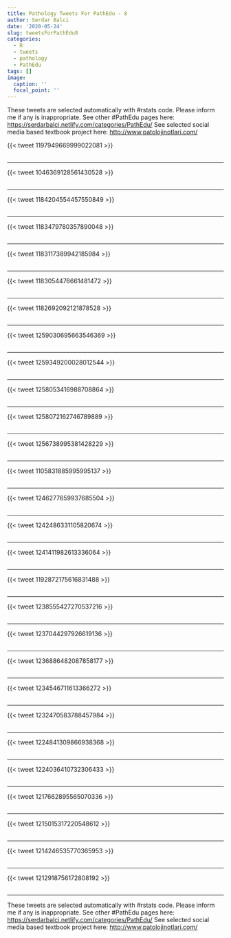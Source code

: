 ```yaml
---
title: Pathology Tweets For PathEdu - 8
author: Serdar Balci
date: '2020-05-24'
slug: tweetsForPathEdu8
categories:
  - R
  - tweets
  - pathology
  - PathEdu
tags: []
image:
  caption: ''
  focal_point: ''
---
```



These tweets are selected automatically with #rstats code. Please inform me if any is inappropriate.
See other #PathEdu pages here: https://serdarbalci.netlify.com/categories/PathEdu/ 
See selected social media based textbook project here: http://www.patolojinotlari.com/

{{< tweet 1197949669999022081 >}}
<br>
<br>
<hr>
{{< tweet 1046369128561430528 >}}
<br>
<br>
<hr>
{{< tweet 1184204554457550849 >}}
<br>
<br>
<hr>
{{< tweet 1183479780357890048 >}}
<br>
<br>
<hr>
{{< tweet 1183117389942185984 >}}
<br>
<br>
<hr>
{{< tweet 1183054476661481472 >}}
<br>
<br>
<hr>
{{< tweet 1182692092121878528 >}}
<br>
<br>
<hr>
{{< tweet 1259030695663546369 >}}
<br>
<br>
<hr>
{{< tweet 1259349200028012544 >}}
<br>
<br>
<hr>
{{< tweet 1258053416988708864 >}}
<br>
<br>
<hr>
{{< tweet 1258072162746789889 >}}
<br>
<br>
<hr>
{{< tweet 1256738995381428229 >}}
<br>
<br>
<hr>
{{< tweet 1105831885995995137 >}}
<br>
<br>
<hr>
{{< tweet 1246277659937685504 >}}
<br>
<br>
<hr>
{{< tweet 1242486331105820674 >}}
<br>
<br>
<hr>
{{< tweet 1241411982613336064 >}}
<br>
<br>
<hr>
{{< tweet 1192872175616831488 >}}
<br>
<br>
<hr>
{{< tweet 1238555427270537216 >}}
<br>
<br>
<hr>
{{< tweet 1237044297926619136 >}}
<br>
<br>
<hr>
{{< tweet 1236886482087858177 >}}
<br>
<br>
<hr>
{{< tweet 1234546711613366272 >}}
<br>
<br>
<hr>
{{< tweet 1232470583788457984 >}}
<br>
<br>
<hr>
{{< tweet 1224841309866938368 >}}
<br>
<br>
<hr>
{{< tweet 1224036410732306433 >}}
<br>
<br>
<hr>
{{< tweet 1217662895565070336 >}}
<br>
<br>
<hr>
{{< tweet 1215015317220548612 >}}
<br>
<br>
<hr>
{{< tweet 1214246535770365953 >}}
<br>
<br>
<hr>
{{< tweet 1212918756172808192 >}}
<br>
<br>
<hr>


These tweets are selected automatically with #rstats code. Please inform me if any is inappropriate.
See other #PathEdu pages here: https://serdarbalci.netlify.com/categories/PathEdu/ 
See selected social media based textbook project here: http://www.patolojinotlari.com/
